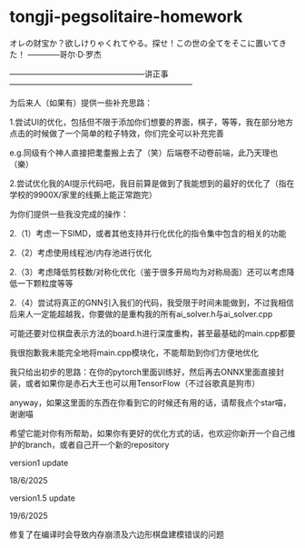 # tongji-pegsolitaire-homework
オレの财宝か？欲しけりゃくれてやる。探せ！この世の全てをそこに置いてきた！ ————哥尔·D·罗杰

—————————————————讲正事———————————————————————

为后来人（如果有）提供一些补充思路：

1.尝试UI的优化，包括但不限于添加你们想要的界面，棋子，等等，我在部分地方点击的时候做了一个简单的粒子特效，你们完全可以补充完善

e.g.同级有个神人直接把耄耋搬上去了（笑）后端卷不动卷前端，此乃天理也（樂）

2.尝试优化我的AI提示代码吧，我目前算是做到了我能想到的最好的优化了（指在学校的9900X/家里的线撕上能正常跑完）

为你们提供一些我没完成的操作：

2.（1）考虑一下SIMD，或者其他支持并行化优化的指令集中包含的相关的功能

2.（2）考虑使用线程池/内存池进行优化

2.（3）考虑降低剪枝数/对称化优化（鉴于很多开局均为对称局面）还可以考虑降低一下颗粒度等等

2.（4）尝试将真正的GNN引入我们的代码，我受限于时间未能做到，不过我相信后来人一定能超越我，你要做的是重构我的所有ai_solver.h与ai_solver.cpp

可能还要对位棋盘表示方法的board.h进行深度重构，甚至最基础的main.cpp都要

我很抱歉我未能完全地将main.cpp模块化，不能帮助到你们方便地优化

我只给出初步的思路：在你的pytorch里面训练好，然后再去ONNX里面直接封装，或者如果你是赤石大王也可以用TensorFlow（不过谷歌真是狗市）

anyway，如果这里面的东西在你看到它的时候还有用的话，请帮我点个star喵，谢谢喵

希望它能对你有所帮助，如果你有更好的优化方式的话，也欢迎你新开一个自己维护的branch，或者自己开一个新的repository

version1 update 

18/6/2025

version1.5 update 

19/6/2025

修复了在编译时会导致内存崩溃及六边形棋盘建模错误的问题
